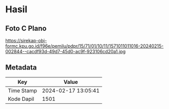 # Hasil

## Foto C Plano

https://sirekap-obj-formc.kpu.go.id/f96e/pemilu/pdpr/15/71/01/10/11/1571011011016-20240215-002844--cacdf93d-49d7-45d0-ac9f-923106cd20a1.jpg


## Metadata

| Key        | Value               |
| ---------- | ------------------- |
| Time Stamp | 2024-02-17 13:05:41 |
| Kode Dapil | 1501                |



